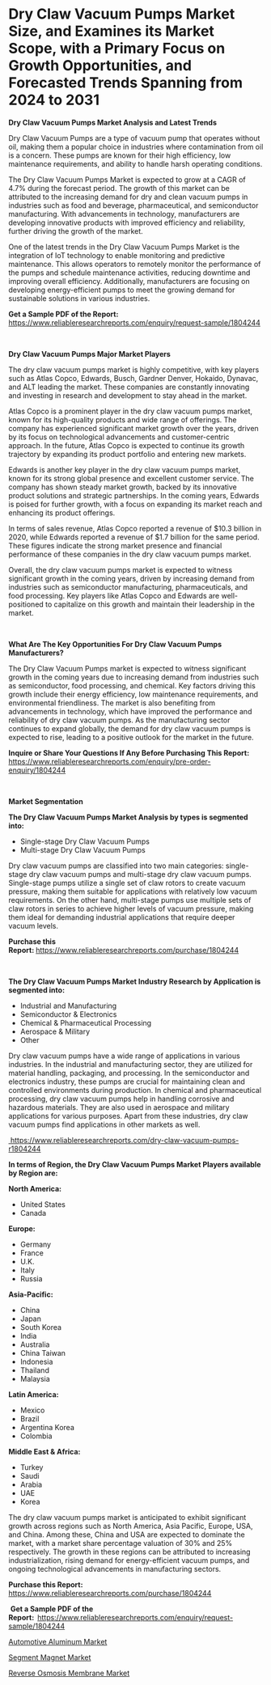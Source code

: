 <p><h1>Dry Claw Vacuum Pumps Market Size, and Examines its Market Scope, with a Primary Focus on Growth Opportunities, and Forecasted Trends Spanning from 2024 to 2031</h1></p><p><strong>Dry Claw Vacuum Pumps Market Analysis and Latest Trends</strong></p>
<p><p>Dry Claw Vacuum Pumps are a type of vacuum pump that operates without oil, making them a popular choice in industries where contamination from oil is a concern. These pumps are known for their high efficiency, low maintenance requirements, and ability to handle harsh operating conditions.</p><p>The Dry Claw Vacuum Pumps Market is expected to grow at a CAGR of 4.7% during the forecast period. The growth of this market can be attributed to the increasing demand for dry and clean vacuum pumps in industries such as food and beverage, pharmaceutical, and semiconductor manufacturing. With advancements in technology, manufacturers are developing innovative products with improved efficiency and reliability, further driving the growth of the market.</p><p>One of the latest trends in the Dry Claw Vacuum Pumps Market is the integration of IoT technology to enable monitoring and predictive maintenance. This allows operators to remotely monitor the performance of the pumps and schedule maintenance activities, reducing downtime and improving overall efficiency. Additionally, manufacturers are focusing on developing energy-efficient pumps to meet the growing demand for sustainable solutions in various industries.</p></p>
<p><strong>Get a Sample PDF of the Report:&nbsp;</strong> <a href="https://www.reliableresearchreports.com/enquiry/request-sample/1804244">https://www.reliableresearchreports.com/enquiry/request-sample/1804244</a></p>
<p>&nbsp;</p>
<p><strong>Dry Claw Vacuum Pumps Major Market Players</strong></p>
<p><p>The dry claw vacuum pumps market is highly competitive, with key players such as Atlas Copco, Edwards, Busch, Gardner Denver, Hokaido, Dynavac, and ALT leading the market. These companies are constantly innovating and investing in research and development to stay ahead in the market. </p><p>Atlas Copco is a prominent player in the dry claw vacuum pumps market, known for its high-quality products and wide range of offerings. The company has experienced significant market growth over the years, driven by its focus on technological advancements and customer-centric approach. In the future, Atlas Copco is expected to continue its growth trajectory by expanding its product portfolio and entering new markets.</p><p>Edwards is another key player in the dry claw vacuum pumps market, known for its strong global presence and excellent customer service. The company has shown steady market growth, backed by its innovative product solutions and strategic partnerships. In the coming years, Edwards is poised for further growth, with a focus on expanding its market reach and enhancing its product offerings.</p><p>In terms of sales revenue, Atlas Copco reported a revenue of $10.3 billion in 2020, while Edwards reported a revenue of $1.7 billion for the same period. These figures indicate the strong market presence and financial performance of these companies in the dry claw vacuum pumps market.</p><p>Overall, the dry claw vacuum pumps market is expected to witness significant growth in the coming years, driven by increasing demand from industries such as semiconductor manufacturing, pharmaceuticals, and food processing. Key players like Atlas Copco and Edwards are well-positioned to capitalize on this growth and maintain their leadership in the market.</p></p>
<p>&nbsp;</p>
<p><strong>What Are The Key Opportunities For Dry Claw Vacuum Pumps Manufacturers?</strong></p>
<p><p>The Dry Claw Vacuum Pumps market is expected to witness significant growth in the coming years due to increasing demand from industries such as semiconductor, food processing, and chemical. Key factors driving this growth include their energy efficiency, low maintenance requirements, and environmental friendliness. The market is also benefiting from advancements in technology, which have improved the performance and reliability of dry claw vacuum pumps. As the manufacturing sector continues to expand globally, the demand for dry claw vacuum pumps is expected to rise, leading to a positive outlook for the market in the future.</p></p>
<p><strong>Inquire or Share Your Questions If Any Before Purchasing This Report:</strong> <a href="https://www.reliableresearchreports.com/enquiry/pre-order-enquiry/1804244">https://www.reliableresearchreports.com/enquiry/pre-order-enquiry/1804244</a></p>
<p>&nbsp;</p>
<p><strong>Market Segmentation</strong></p>
<p><strong>The Dry Claw Vacuum Pumps Market Analysis by types is segmented into:</strong></p>
<p><ul><li>Single-stage Dry Claw Vacuum Pumps</li><li>Multi-stage Dry Claw Vacuum Pumps</li></ul></p>
<p><p>Dry claw vacuum pumps are classified into two main categories: single-stage dry claw vacuum pumps and multi-stage dry claw vacuum pumps. Single-stage pumps utilize a single set of claw rotors to create vacuum pressure, making them suitable for applications with relatively low vacuum requirements. On the other hand, multi-stage pumps use multiple sets of claw rotors in series to achieve higher levels of vacuum pressure, making them ideal for demanding industrial applications that require deeper vacuum levels.</p></p>
<p><strong>Purchase this Report:&nbsp;</strong><a href="https://www.reliableresearchreports.com/purchase/1804244">https://www.reliableresearchreports.com/purchase/1804244</a></p>
<p>&nbsp;</p>
<p><strong>The Dry Claw Vacuum Pumps Market Industry Research by Application is segmented into:</strong></p>
<p><ul><li>Industrial and Manufacturing</li><li>Semiconductor & Electronics</li><li>Chemical & Pharmaceutical Processing</li><li>Aerospace & Military</li><li>Other</li></ul></p>
<p><p>Dry claw vacuum pumps have a wide range of applications in various industries. In the industrial and manufacturing sector, they are utilized for material handling, packaging, and processing. In the semiconductor and electronics industry, these pumps are crucial for maintaining clean and controlled environments during production. In chemical and pharmaceutical processing, dry claw vacuum pumps help in handling corrosive and hazardous materials. They are also used in aerospace and military applications for various purposes. Apart from these industries, dry claw vacuum pumps find applications in other markets as well.</p></p>
<p><a href="https://www.reliableresearchreports.com/dry-claw-vacuum-pumps-r1804244">&nbsp;https://www.reliableresearchreports.com/dry-claw-vacuum-pumps-r1804244</a></p>
<p><strong>In terms of Region, the Dry Claw Vacuum Pumps Market Players available by Region are:</strong></p>
<p>
    <p> <strong> North America: </strong>
        <ul>
            <li>United States</li>
            <li>Canada</li>
        </ul>
        </p> 
    <p> <strong> Europe: </strong>
        <ul>
            <li>Germany</li>
            <li>France</li>
            <li>U.K.</li>
            <li>Italy</li>
            <li>Russia</li>
        </ul>
        </p> 
    <p> <strong> Asia-Pacific: </strong>
        <ul>
            <li>China</li>
            <li>Japan</li>
            <li>South Korea</li>
            <li>India</li>
            <li>Australia</li>
            <li>China Taiwan</li>
            <li>Indonesia</li>
            <li>Thailand</li>
            <li>Malaysia</li>
        </ul>
        </p> 
    <p> <strong> Latin America: </strong>
        <ul>
            <li>Mexico</li>
            <li>Brazil</li>
            <li>Argentina Korea</li>
            <li>Colombia</li>
        </ul>
        </p> 
    <p> <strong> Middle East & Africa: </strong>
        <ul>
            <li>Turkey</li>
            <li>Saudi</li>
            <li>Arabia</li>
            <li>UAE</li>
            <li>Korea</li>
        </ul>
    </p>
    </p>
<p><p>The dry claw vacuum pumps market is anticipated to exhibit significant growth across regions such as North America, Asia Pacific, Europe, USA, and China. Among these, China and USA are expected to dominate the market, with a market share percentage valuation of 30% and 25% respectively. The growth in these regions can be attributed to increasing industrialization, rising demand for energy-efficient vacuum pumps, and ongoing technological advancements in manufacturing sectors.</p></p>
<p><strong>Purchase this Report: </strong><a href="https://www.reliableresearchreports.com/purchase/1804244">https://www.reliableresearchreports.com/purchase/1804244</a></p>
<p>&nbsp;<strong>Get a Sample PDF of the Report:&nbsp;&nbsp;</strong><a href="https://www.reliableresearchreports.com/enquiry/request-sample/1804244">https://www.reliableresearchreports.com/enquiry/request-sample/1804244</a></p>
<p><strong></strong></p>
<p><p><a href="https://www.linkedin.com/pulse/automotive-aluminum-market-size-growing-forecasted-period-from-syrof?trackingId=e5we0KAyWyaA9FHVQ9QJwA%3D%3D">Automotive Aluminum Market</a></p><p><a href="https://www.linkedin.com/pulse/segment-magnet-market-size-focuses-dynamics-in-depth-analysis-fdkjf?trackingId=MFE23AUyQLwpKNwNjBzMzQ%3D%3D">Segment Magnet Market</a></p><p><a href="https://www.linkedin.com/pulse/reverse-osmosis-membrane-market-size-reflecting-forecast-till-ujcef?trackingId=fpfJYiKcyc%2BYTM7yKbmHDA%3D%3D">Reverse Osmosis Membrane Market</a></p></p>